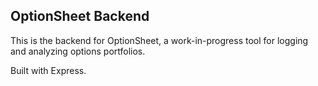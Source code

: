 ## OptionSheet Backend

This is the backend for OptionSheet, a work-in-progress tool for logging and analyzing options portfolios.

Built with Express.